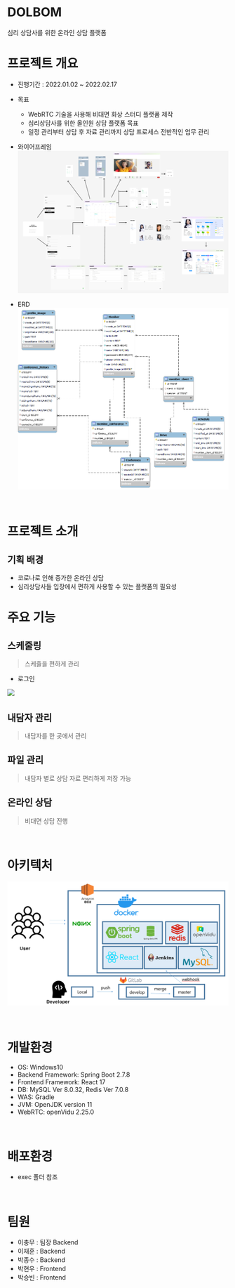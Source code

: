 
# DOLBOM

심리 상담사를 위한 온라인 상담 플랫폼
<br>
# 프로젝트 개요
- 진행기간 : 2022.01.02 ~ 2022.02.17
- 목표
    - WebRTC 기술을 사용해 비대면 화상 스터디 플랫폼 제작
    - 심리상담사를 위한 올인원 상담 플랫폼 목표
    - 일정 관리부터 상담 후 자료 관리까지 상담 프로세스 전반적인 업무 관리

- 와이어프레임
![와이어프레임.PNG](./와이어프레임.PNG)
- ERD
![dolbom_erd.png](./dolbom_erd.png)

<br>

# 프로젝트 소개
## 기획 배경
- 코로나로 인해 증가한 온라인 상담
- 심리상담사들 입장에서 편하게 사용할 수 있는 플랫폼의 필요성

# 주요 기능
## 스케줄링
> 스케줄을 편하게 관리
- 로그인
<img src="https://clipchamp.com/watch/JvNWHgiNP08">

## 내담자 관리
> 내담자를 한 곳에서 관리
## 파일 관리
> 내담자 별로 상담 자료 편리하게 저장 가능
## 온라인 상담
> 비대면 상담 진행

<br>

# 아키텍처
![dolbom_architecture.PNG](./dolbom_architecture.PNG)

<br>

# 개발환경
- OS: Windows10
- Backend Framework: Spring Boot 2.7.8
- Frontend Framework: React 17
- DB: MySQL Ver 8.0.32, Redis Ver 7.0.8
- WAS: Gradle
- JVM: OpenJDK version 11
- WebRTC: openVidu 2.25.0

<br>

# 배포환경
- exec 폴더 참조

<br>

# 팀원
- 이충무 : 팀장 Backend
- 이재훈 : Backend
- 박종수 : Backend
- 박현우 : Frontend
- 박승빈 : Frontend

